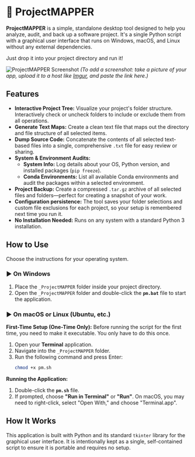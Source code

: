 # 🚀 ProjectMAPPER

**ProjectMAPPER** is a simple, standalone desktop tool designed to help you analyze, audit, and back up a software project. It's a single Python script with a graphical user interface that runs on Windows, macOS, and Linux without any external dependencies.

Just drop it into your project directory and run it!

![ProjectMAPPER Screenshot](https://i.imgur.com/your-screenshot-url.png)
*(To add a screenshot: take a picture of your app, upload it to a host like [Imgur](https://imgur.com), and paste the link here.)*

## Features

* **Interactive Project Tree:** Visualize your project's folder structure. Interactively check or uncheck folders to include or exclude them from all operations.
* **Generate Text Maps:** Create a clean text file that maps out the directory and file structure of all selected items.
* **Dump Source Code:** Concatenate the contents of all selected text-based files into a single, comprehensive `.txt` file for easy review or sharing.
* **System & Environment Audits:**
    * **System Info:** Log details about your OS, Python version, and installed packages (`pip freeze`).
    * **Conda Environments:** List all available Conda environments and audit the packages within a selected environment.
* **Project Backup:** Create a compressed `.tar.gz` archive of all selected files and folders—perfect for creating a snapshot of your work.
* **Configuration persistence:** The tool saves your folder selections and custom file exclusions for each project, so your setup is remembered next time you run it.
* **No Installation Needed:** Runs on any system with a standard Python 3 installation.

## How to Use

Choose the instructions for your operating system.

### ▶️ On Windows

1.  Place the `_ProjectMAPPER` folder inside your project directory.
2.  Open the `_ProjectMAPPER` folder and double-click the **`pm.bat`** file to start the application.

### ▶️ On macOS or Linux (Ubuntu, etc.)

**First-Time Setup (One-Time Only):**
Before running the script for the first time, you need to make it executable. You only have to do this once.

1.  Open your **Terminal** application.
2.  Navigate into the `_ProjectMAPPER` folder.
3.  Run the following command and press Enter:
    ```sh
    chmod +x pm.sh
    ```

**Running the Application:**
1.  Double-click the **`pm.sh`** file.
2.  If prompted, choose **"Run in Terminal"** or **"Run"**. On macOS, you may need to right-click, select "Open With," and choose "Terminal.app".

## How It Works

This application is built with Python and its standard `tkinter` library for the graphical user interface. It is intentionally kept as a single, self-contained script to ensure it is portable and requires no setup.